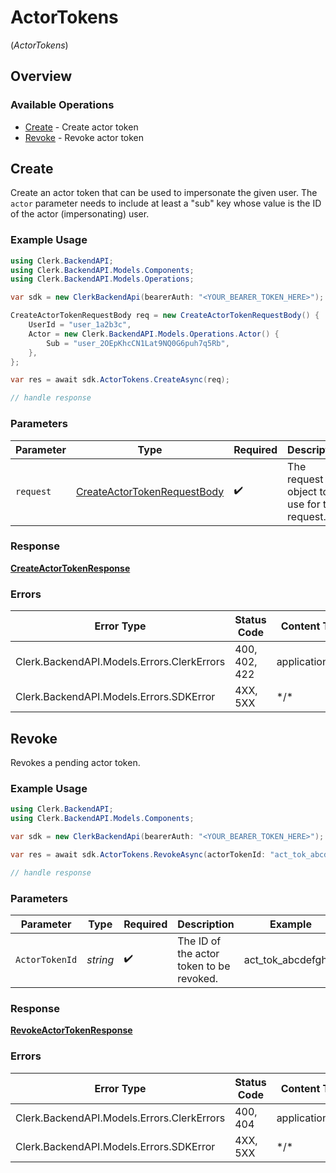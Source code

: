 # ActorTokens
(*ActorTokens*)

## Overview

### Available Operations

* [Create](#create) - Create actor token
* [Revoke](#revoke) - Revoke actor token

## Create

Create an actor token that can be used to impersonate the given user.
The `actor` parameter needs to include at least a "sub" key whose value is the ID of the actor (impersonating) user.

### Example Usage

<!-- UsageSnippet language="csharp" operationID="CreateActorToken" method="post" path="/actor_tokens" -->
```csharp
using Clerk.BackendAPI;
using Clerk.BackendAPI.Models.Components;
using Clerk.BackendAPI.Models.Operations;

var sdk = new ClerkBackendApi(bearerAuth: "<YOUR_BEARER_TOKEN_HERE>");

CreateActorTokenRequestBody req = new CreateActorTokenRequestBody() {
    UserId = "user_1a2b3c",
    Actor = new Clerk.BackendAPI.Models.Operations.Actor() {
        Sub = "user_2OEpKhcCN1Lat9NQ0G6puh7q5Rb",
    },
};

var res = await sdk.ActorTokens.CreateAsync(req);

// handle response
```

### Parameters

| Parameter                                                                             | Type                                                                                  | Required                                                                              | Description                                                                           |
| ------------------------------------------------------------------------------------- | ------------------------------------------------------------------------------------- | ------------------------------------------------------------------------------------- | ------------------------------------------------------------------------------------- |
| `request`                                                                             | [CreateActorTokenRequestBody](../../Models/Operations/CreateActorTokenRequestBody.md) | :heavy_check_mark:                                                                    | The request object to use for the request.                                            |

### Response

**[CreateActorTokenResponse](../../Models/Operations/CreateActorTokenResponse.md)**

### Errors

| Error Type                                 | Status Code                                | Content Type                               |
| ------------------------------------------ | ------------------------------------------ | ------------------------------------------ |
| Clerk.BackendAPI.Models.Errors.ClerkErrors | 400, 402, 422                              | application/json                           |
| Clerk.BackendAPI.Models.Errors.SDKError    | 4XX, 5XX                                   | \*/\*                                      |

## Revoke

Revokes a pending actor token.

### Example Usage

<!-- UsageSnippet language="csharp" operationID="RevokeActorToken" method="post" path="/actor_tokens/{actor_token_id}/revoke" -->
```csharp
using Clerk.BackendAPI;
using Clerk.BackendAPI.Models.Components;

var sdk = new ClerkBackendApi(bearerAuth: "<YOUR_BEARER_TOKEN_HERE>");

var res = await sdk.ActorTokens.RevokeAsync(actorTokenId: "act_tok_abcdefghijk");

// handle response
```

### Parameters

| Parameter                                | Type                                     | Required                                 | Description                              | Example                                  |
| ---------------------------------------- | ---------------------------------------- | ---------------------------------------- | ---------------------------------------- | ---------------------------------------- |
| `ActorTokenId`                           | *string*                                 | :heavy_check_mark:                       | The ID of the actor token to be revoked. | act_tok_abcdefghijk                      |

### Response

**[RevokeActorTokenResponse](../../Models/Operations/RevokeActorTokenResponse.md)**

### Errors

| Error Type                                 | Status Code                                | Content Type                               |
| ------------------------------------------ | ------------------------------------------ | ------------------------------------------ |
| Clerk.BackendAPI.Models.Errors.ClerkErrors | 400, 404                                   | application/json                           |
| Clerk.BackendAPI.Models.Errors.SDKError    | 4XX, 5XX                                   | \*/\*                                      |